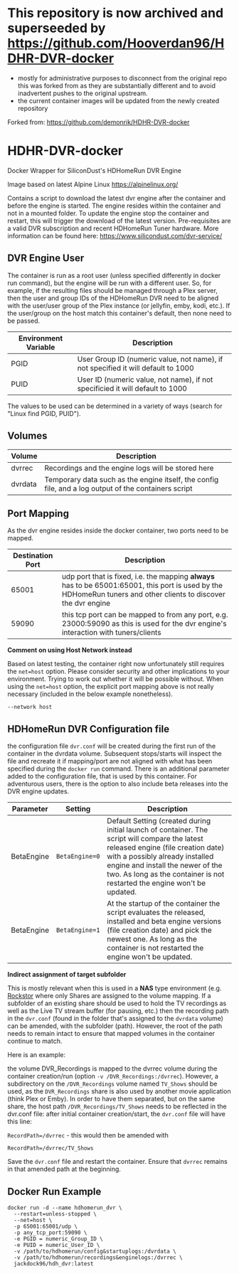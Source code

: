 # This repository is now archived and superseeded by https://github.com/Hooverdan96/HDHR-DVR-docker

- mostly for administrative purposes to disconnect from the original repo this was forked from as they are substantially different and to avoid inadvertent pushes to the original upstream.
- the current container images will be updated from the newly created repository



Forked from: https://github.com/demonrik/HDHR-DVR-docker

# HDHR-DVR-docker
Docker Wrapper for SiliconDust's HDHomeRun DVR Engine

Image based on latest Alpine Linux https://alpinelinux.org/

Contains a script to download the latest dvr engine after the container and before the engine is started. The engine resides within the container and not in a mounted folder.
To update the engine stop the container and restart, this will trigger the download of the latest version. Pre-requisites are a valid DVR subscription and recent HDHomeRun Tuner hardware. More information can be found here: https://www.silicondust.com/dvr-service/

## DVR Engine User
The container is run as a root user (unless specified differently in docker run command), but the engine will be run with a different user. So, for example, if the resulting files should be managed through a Plex server, then the user and group IDs of the HDHomeRun DVR need to be aligned with the user/user group of the Plex instance (or jellyfin, emby, kodi, etc.). If the user/group on the host match this container's default, then none need to be passed.

| Environment Variable | Description |
|  --------| ------- |
| PGID | User Group ID (numeric value, not name), if not specified it will default to 1000 |
| PUID | User ID (numeric value, not name), if not specificied it will default to 1000 |

The values to be used can be determined in a variety of ways (search for "Linux find PGID, PUID").

## Volumes
| Volume | Description |
| --------| ------- |
| dvrrec | Recordings and the engine logs will be stored here |
| dvrdata | Temporary data such as the engine itself, the config file, and a log output of the containers script |

## Port Mapping
As the dvr engine resides inside the docker container, two ports need to be mapped.

| Destination Port | Description |
| --------| ------- |
| 65001 | udp port that is fixed, i.e. the mapping **always** has to be 65001:65001, this port is used by the HDHomeRun tuners and other clients to discover the dvr engine |
| 59090 | this tcp port can be mapped to from any port, e.g. 23000:59090 as this is used for the dvr engine's interaction with tuners/clients |

**Comment on using Host Network instead**

Based on latest testing, the container right now unfortunately still requires the ```net=host``` option. Please consider security and other implications to your environment. Trying to work out whether it will be possible without. When using the ```net=host``` option, the explicit port mapping above is not really necessary (included in the below example nonetheless).
```
--network host
```

## HDHomeRun DVR Configuration file

the configuration file ```dvr.conf``` will be created during the first run of the container in the dvrdata volume. Subsequent stops/starts will inspect the file and recreate it if mapping/port are not aligned with what has been specified during the ```docker run``` command. There is an additional parameter added to the configuration file, that is used by this container. For adventurous users, there is the option to also include beta releases into the DVR engine updates.

| Parameter | Setting | Description |
| --------| ------- | ------- |
| BetaEngine | ```BetaEngine=0``` | Default Setting (created during initial launch of container. The script will compare the latest released engine (file creation date) with a possibly already installed engine and install the newer of the two. As long as the container is not restarted the engine won't be updated. |
| BetaEngine | ```BetaEngine=1``` | At the startup of the container the script evaluates the released, installed and beta engine versions (file creation date) and pick the newest one. As long as the container is not restarted the engine won't be updated. |

**Indirect assignment of target subfolder**

This is mostly relevant when this is used in a **NAS** type environment (e.g. [Rockstor](https://rockstor.com) where only Shares are assigned to the volume mapping.
If a subfolder of an existing share should be used to hold the TV recordings as well as the Live TV stream buffer (for pausing, etc.) then the recording path in the ```dvr.conf``` (found in the folder that's assigned to the ```dvrdata``` volume) can be amended, with the subfolder (path). However, the root of the path needs to remain intact to ensure that mapped volumes in the container continue to match.

Here is an example:

the volume DVR_Recordings is mapped to the dvrrec volume during the container creation/run (option ```-v /DVR_Recordings:/dvrrec```). However, a subdirectory on the ```/DVR_Recordings``` volume named ```TV_Shows``` should be used, as the ```DVR_Recordings``` share is also used by another movie application (think Plex or Emby). In order to have them separated, but on the same share, the host path ```/DVR_Recordings/TV_Shows``` needs to be reflected in the dvr.conf file:
after initial container creation/start, the ```dvr.conf``` file will have this line:

```RecordPath=/dvrrec``` - this would then be amended with

```RecordPath=/dvrrec/TV_Shows```

Save the ```dvr.conf``` file and restart the container. Ensure that ```dvrrec``` remains in that amended path at the beginning.

## Docker Run Example
```
docker run -d --name hdhomerun_dvr \
  --restart=unless-stopped \
  --net=host \
  -p 65001:65001/udp \
  -p any_tcp_port:59090 \
  -e PGID = numeric_Group_ID \
  -e PUID = numeric_User_ID \
  -v /path/to/hdhomerun/config&startuplogs:/dvrdata \
  -v /path/to/hdhomerun/recordings&enginelogs:/dvrrec \
  jackdock96/hdh_dvr:latest
```

